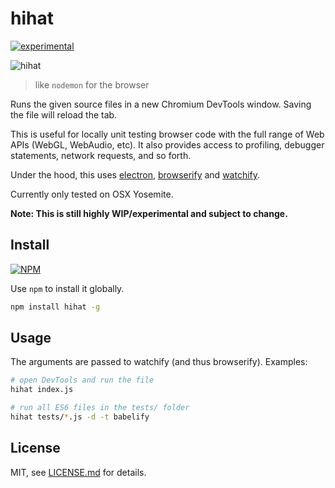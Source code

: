 # hihat

[![experimental](http://badges.github.io/stability-badges/dist/experimental.svg)](http://github.com/badges/stability-badges)

![hihat](http://i.imgur.com/OHgY6rZ.gif)

> like `nodemon` for the browser

Runs the given source files in a new Chromium DevTools window. Saving the file will reload the tab. 

This is useful for locally unit testing browser code with the full range of Web APIs (WebGL, WebAudio, etc). It also provides access to profiling, debugger statements, network requests, and so forth.

Under the hood, this uses [electron](https://github.com/atom/electron), [browserify](https://github.com/substack/node-browserify) and [watchify](https://github.com/substack/watchify).

Currently only tested on OSX Yosemite.

**Note: This is still highly WIP/experimental and subject to change.**

## Install

[![NPM](https://nodei.co/npm/hihat.png)](https://www.npmjs.com/package/hihat)

Use `npm` to install it globally.

```sh
npm install hihat -g
```

## Usage

The arguments are passed to watchify (and thus browserify). Examples:

```sh
# open DevTools and run the file
hihat index.js

# run all ES6 files in the tests/ folder
hihat tests/*.js -d -t babelify
```

## License

MIT, see [LICENSE.md](http://github.com/Jam3/hihat/blob/master/LICENSE.md) for details.
